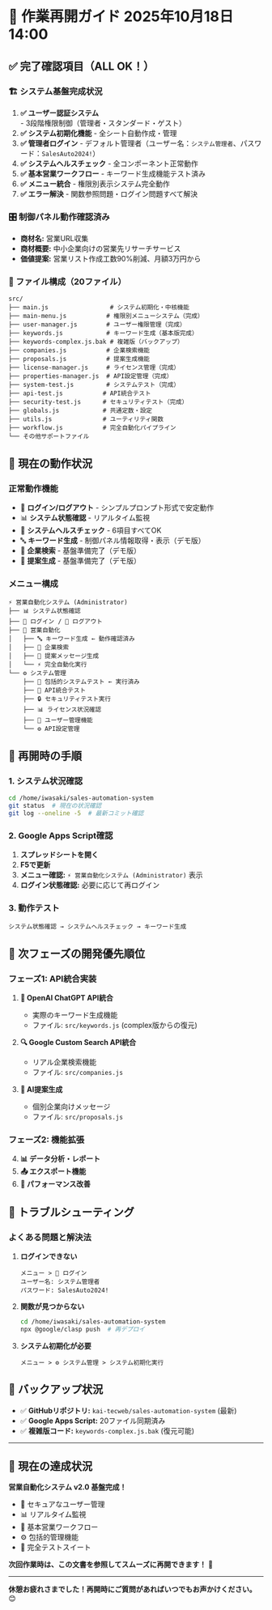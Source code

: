 # 🎯 作業再開ガイド 2025年10月18日 14:00

## ✅ **完了確認項目（ALL OK！）**

### **🏗️ システム基盤完成状況**
1. **✅ ユーザー認証システム** - 3段階権限制御（管理者・スタンダード・ゲスト）
2. **✅ システム初期化機能** - 全シート自動作成・管理
3. **✅ 管理者ログイン** - デフォルト管理者（ユーザー名：`システム管理者`、パスワード：`SalesAuto2024!`）
4. **✅ システムヘルスチェック** - 全コンポーネント正常動作
5. **✅ 基本営業ワークフロー** - キーワード生成機能テスト済み
6. **✅ メニュー統合** - 権限別表示システム完全動作
7. **✅ エラー解決** - 関数参照問題・ログイン問題すべて解決

### **🎛️ 制御パネル動作確認済み**
- **商材名:** 営業URL収集
- **商材概要:** 中小企業向けの営業先リサーチサービス
- **価値提案:** 営業リスト作成工数90%削減、月額3万円から

### **📁 ファイル構成（20ファイル）**
```
src/
├── main.js                 # システム初期化・中核機能
├── main-menu.js           # 権限別メニューシステム（完成）
├── user-manager.js        # ユーザー権限管理（完成）
├── keywords.js            # キーワード生成（基本版完成）
├── keywords-complex.js.bak # 複雑版（バックアップ）
├── companies.js           # 企業検索機能
├── proposals.js           # 提案生成機能
├── license-manager.js     # ライセンス管理（完成）
├── properties-manager.js  # API設定管理（完成）
├── system-test.js         # システムテスト（完成）
├── api-test.js           # API統合テスト
├── security-test.js      # セキュリティテスト（完成）
├── globals.js            # 共通定数・設定
├── utils.js              # ユーティリティ関数
├── workflow.js           # 完全自動化パイプライン
└── その他サポートファイル
```

## 🚀 **現在の動作状況**

### **正常動作機能**
- 🔐 **ログイン/ログアウト** - シンプルプロンプト形式で安定動作
- 📊 **システム状態確認** - リアルタイム監視
- 🏥 **システムヘルスチェック** - 6項目すべてOK
- 🔤 **キーワード生成** - 制御パネル情報取得・表示（デモ版）
- 🏢 **企業検索** - 基盤準備完了（デモ版）
- 💬 **提案生成** - 基盤準備完了（デモ版）

### **メニュー構成**
```
⚡ 営業自動化システム (Administrator)
├── 📊 システム状態確認
├── 🔐 ログイン / 🚪 ログアウト
├── 🚀 営業自動化
│   ├── 🔤 キーワード生成 ← 動作確認済み
│   ├── 🏢 企業検索
│   ├── 💬 提案メッセージ生成
│   └── ⚡ 完全自動化実行
└── ⚙️ システム管理
    ├── 🧪 包括的システムテスト ← 実行済み
    ├── 🔌 API統合テスト
    ├── 🔒 セキュリティテスト実行
    ├── 📊 ライセンス状況確認
    ├── 👥 ユーザー管理機能
    └── ⚙️ API設定管理
```

## 🔄 **再開時の手順**

### **1. システム状況確認**
```bash
cd /home/iwasaki/sales-automation-system
git status  # 現在の状況確認
git log --oneline -5  # 最新コミット確認
```

### **2. Google Apps Script確認**
1. **スプレッドシートを開く**
2. **F5で更新**
3. **メニュー確認:** `⚡ 営業自動化システム (Administrator)` 表示
4. **ログイン状態確認:** 必要に応じて再ログイン

### **3. 動作テスト**
```
システム状態確認 → システムヘルスチェック → キーワード生成
```

## 🎯 **次フェーズの開発優先順位**

### **フェーズ1: API統合実装**
1. **🔑 OpenAI ChatGPT API統合**
   - 実際のキーワード生成機能
   - ファイル: `src/keywords.js` (complex版からの復元)

2. **🔍 Google Custom Search API統合**
   - リアル企業検索機能
   - ファイル: `src/companies.js`

3. **💬 AI提案生成**
   - 個別企業向けメッセージ
   - ファイル: `src/proposals.js`

### **フェーズ2: 機能拡張**
4. **📊 データ分析・レポート**
5. **📤 エクスポート機能**
6. **🔧 パフォーマンス改善**

## 🔧 **トラブルシューティング**

### **よくある問題と解決法**
1. **ログインできない**
   ```
   メニュー > 🔐 ログイン
   ユーザー名: システム管理者
   パスワード: SalesAuto2024!
   ```

2. **関数が見つからない**
   ```bash
   cd /home/iwasaki/sales-automation-system
   npx @google/clasp push  # 再デプロイ
   ```

3. **システム初期化が必要**
   ```
   メニュー > ⚙️ システム管理 > システム初期化実行
   ```

## 💾 **バックアップ状況**
- ✅ **GitHubリポジトリ:** `kai-tecweb/sales-automation-system` (最新)
- ✅ **Google Apps Script:** 20ファイル同期済み
- ✅ **複雑版コード:** `keywords-complex.js.bak` (復元可能)

---

## 🎉 **現在の達成状況**

**営業自動化システム v2.0 基盤完成！**

- 🔐 セキュアなユーザー管理
- 📊 リアルタイム監視
- 🚀 基本営業ワークフロー
- ⚙️ 包括的管理機能
- 🧪 完全テストスイート

**次回作業時は、この文書を参照してスムーズに再開できます！** 🚀

---

**休憩お疲れさまでした！再開時にご質問があればいつでもお声かけください。** 😊